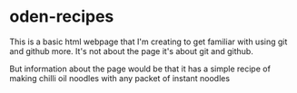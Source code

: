 # oden-recipes
This is a basic html webpage that I'm creating to get familiar with using git and github more. It's not about the page it's about git and github. 

But information about the page would be that it has a simple recipe of making chilli oil noodles with any packet of instant noodles